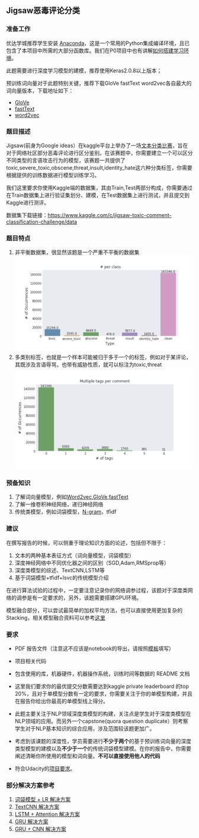 ## Jigsaw恶毒评论分类


### 准备工作


优达学城推荐学生安装 [Anaconda](https://www.continuum.io/downloads)，这是一个常用的Python集成编译环境，且已包含了本项目中所需的大部分函数库。我们在P0项目中也有讲解[如何搭建学习环境](https://github.com/nd009/titanic_survival_exploration/blob/master/README.md)。

此题需要进行深度学习模型的建模，推荐使用Keras2.0.8以上版本；

预训练词向量对于此题特别关键，推荐下载GloVe fastText word2vec各自最大的词向量版本，下载地址如下：
* [GloVe](https://nlp.stanford.edu/projects/glove/)
* [fastText](https://fasttext.cc/docs/en/english-vectors.html)
* [word2vec](https://github.com/3Top/word2vec-api#where-to-get-a-pretrained-models)


### 题目描述

Jigsaw(前身为Google ideas）在kaggle平台上举办了一场[文本分类比赛](https://www.kaggle.com/c/jigsaw-toxic-comment-classification-challenge#description)，旨在对于网络社区部分恶毒评论进行区分鉴别。在该赛题中，你需要建立一个可以区分不同类型的言语攻击行为的模型，该赛题一共提供了toxic,severe_toxic,obscene,threat,insult,identity_hate这六种分类标签，你需要根据提供的训练数据进行模型训练学习。


我们这里要求你使用Kaggle端的数据集，其由Train,Test两部分构成，你需要通过在Train数据集上进行验证集划分、建模，在Test数据集上进行测试，并且提交到Kaggle进行测评。

数据集下载链接：https://www.kaggle.com/c/jigsaw-toxic-comment-classification-challenge/data



### 题目特点

1. 非平衡数据集，很显然该题是一个严重不平衡的数据集
   ![训练集中不同标签的分布不一致](pics/hist.png)
2. 多类别标签，也就是一个样本可能被归于多于一个的标签，例如对于某评论，其既涉及言语辱骂，也带有威胁性质，就可以标注为toxic,threat
   ![多类别标签](pics/tags.png)


### 预备知识

1. 了解词向量模型，例如[Word2vec],[GloVe],[fastText]
2. 了解一维卷积神经网络，递归神经网络
3. 传统类模型，例如词袋模型，[N-gram]，tfidf


[Word2vec]:https://zhuanlan.zhihu.com/p/27234078
[GloVe]:https://www.leiphone.com/news/201801/QsXLJ2uM7cwgijMz.html
[fastText]:https://cloud.tencent.com/developer/article/1080923
[N-gram]:https://zhuanlan.zhihu.com/p/32829048
   
   
### 建议

在撰写报告的时候，可以侧重于理论知识方面的论述，包括但不限于：
1. 文本的两种基本表征方式（词向量模型，词袋模型）
2. 深度神经网络中不同优化器之间的区别（SGD,Adam,RMSprop等）
3. 深度类模型的综述、TextCNN,LSTM等
4. 基于词袋模型+tfidf+lsvc的传统模型介绍

在进行算法试验的过程中，一定要注意记录你的网络调参过程，该题对于深度类网络的调参是有一定要求的，另外，该题需要搭建GPU环境。

模型融合部分，可以尝试最简单的加权平均方法，也可以直接使用更加复杂的Stacking，相关模型融合资料可以参考[这里](https://mlwave.com/kaggle-ensembling-guide/)

### 要求
* PDF 报告文件（注意这不应该是notebook的导出，请按照[模板](https://github.com/nd009/capstone/blob/master/capstone_report_template.md)填写）
* 项目相关代码

* 包含使用的库，机器硬件，机器操作系统，训练时间等数据的 README 文档

* 这里我们要求你的最优提交分数需要达到kaggle private leaderboard 的top 20%，且对于单模型分数有一定的要求，你需要关注于你的单模型构建，并且在报告你给出你最高的单模型线上得分。

* 此题主要关注于NLP领域深度类模型的构建，关注点是学生对于深度类模型在NLP领域的应用。而另外一个capstone(quora question duplicate）则考察学生对于NLP基本知识的综合应用，涉及范围较该题更加广。

* 考虑到该课题的深度性，学员需要进行**不少于两个**的基于预训练词向量的深度类型模型的建模以及**不少于一个**的传统词袋模型建模。在你的报告中，你需要阐述清晰你所使用的模型和词向量。**不可以直接使用他人的代码**

* 符合Udacity的[项目要求](https://review.udacity.com/#!/rubrics/273/view)。


### 部分解决方案参考

1. [词袋模型 + LR 解决方案](https://www.kaggle.com/tunguz/logistic-regression-with-words-and-char-n-grams)
2. [TextCNN 解决方案](https://www.kaggle.com/yekenot/textcnn-2d-convolution)
3. [LSTM + Attention 解决方案](https://www.kaggle.com/qqgeogor/keras-lstm-attention-glove840b-lb-0-043)
4. [GRU 解决方案](https://www.kaggle.com/prashantkikani/pooled-gru-with-preprocessing)
5. [GRU + CNN 解决方案](https://www.kaggle.com/konohayui/bi-gru-cnn-poolings)



